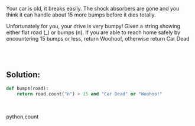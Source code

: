 Your car is old, it breaks easily. The shock absorbers are gone and you think it can handle about 15 more bumps before it dies totally.

Unfortunately for you, your drive is very bumpy! Given a string showing either flat road (_) or bumps (n). If you are able to reach home safely by encountering 15 bumps or less, return Woohoo!, otherwise return Car Dead


<br><br>

## Solution:
```py
def bumps(road):
    return road.count("n") > 15 and "Car Dead" or "Woohoo!"
```

<br>

<tag>python,count<tag>